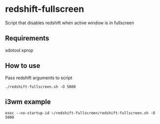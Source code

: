 # redshift-fullscreen
Script that disables redshift when active window is in fullscreen 

## Requirements 
xdotool
xprop

## How to use
Pass redshift arguments to script

```./redshift-fullscreen.sh -O 5000```

## i3wm example
```exec --no-startup-id ~/redshift-fullscreen/redshift-fullscreen.sh -O 5000```

